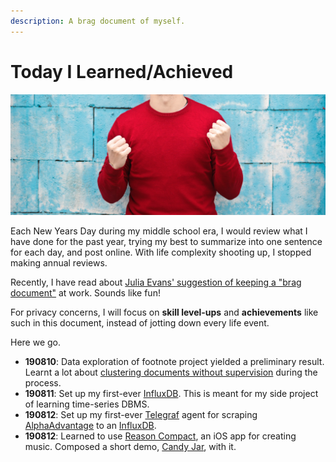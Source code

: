 ```yaml
---
description: A brag document of myself.
---
```


# Today I Learned/Achieved



![](../.gitbook/assets/image%20%284%29.png)

Each New Years Day during my middle school era, I would review what I have done for the past year, trying my best to summarize into one sentence for each day, and post online. With life complexity shooting up, I stopped making annual reviews. 

Recently, I have read about [Julia Evans' suggestion of keeping a "brag document"](https://jvns.ca/blog/brag-documents/) at work. Sounds like fun! 

For privacy concerns, I will focus on **skill level-ups** and **achievements** like such in this document, instead of jotting down every life event. 

Here we go.

* **190810**: Data exploration of footnote project yielded a preliminary result. Learnt a lot about [clustering documents without supervision](../data-science/clustering-documents-unsupervisedly.md) during the process. 
* **190811**: Set up my first-ever [InfluxDB](https://www.influxdata.com/). This is meant for my side project of learning time-series DBMS.
* **190812**: Set up my first-ever [Telegraf](https://www.influxdata.com/time-series-platform/telegraf/) agent for scraping [AlphaAdvantage](https://www.alphavantage.co/) to an [InfluxDB](https://www.influxdata.com/). 
* **190812**: Learned to use [Reason Compact](https://apps.apple.com/us/app/reason-compact-make-music/id1253419004), an iOS app for creating music. Composed a short demo, [Candy Jar](https://soundcloud.com/tslmy/candy-jar), with it.

